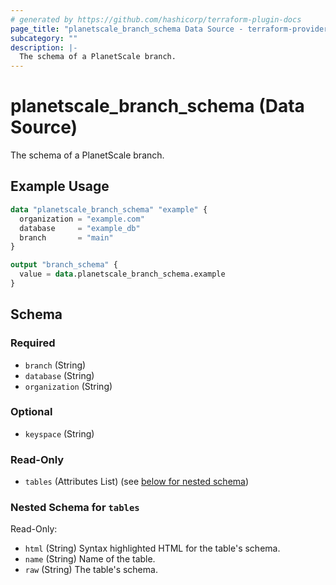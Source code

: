 ```yaml
---
# generated by https://github.com/hashicorp/terraform-plugin-docs
page_title: "planetscale_branch_schema Data Source - terraform-provider-planetscale"
subcategory: ""
description: |-
  The schema of a PlanetScale branch.
---
```


# planetscale_branch_schema (Data Source)

The schema of a PlanetScale branch.

## Example Usage

```terraform
data "planetscale_branch_schema" "example" {
  organization = "example.com"
  database     = "example_db"
  branch       = "main"
}

output "branch_schema" {
  value = data.planetscale_branch_schema.example
}
```

<!-- schema generated by tfplugindocs -->
## Schema

### Required

- `branch` (String)
- `database` (String)
- `organization` (String)

### Optional

- `keyspace` (String)

### Read-Only

- `tables` (Attributes List) (see [below for nested schema](#nestedatt--tables))

<a id="nestedatt--tables"></a>
### Nested Schema for `tables`

Read-Only:

- `html` (String) Syntax highlighted HTML for the table's schema.
- `name` (String) Name of the table.
- `raw` (String) The table's schema.
